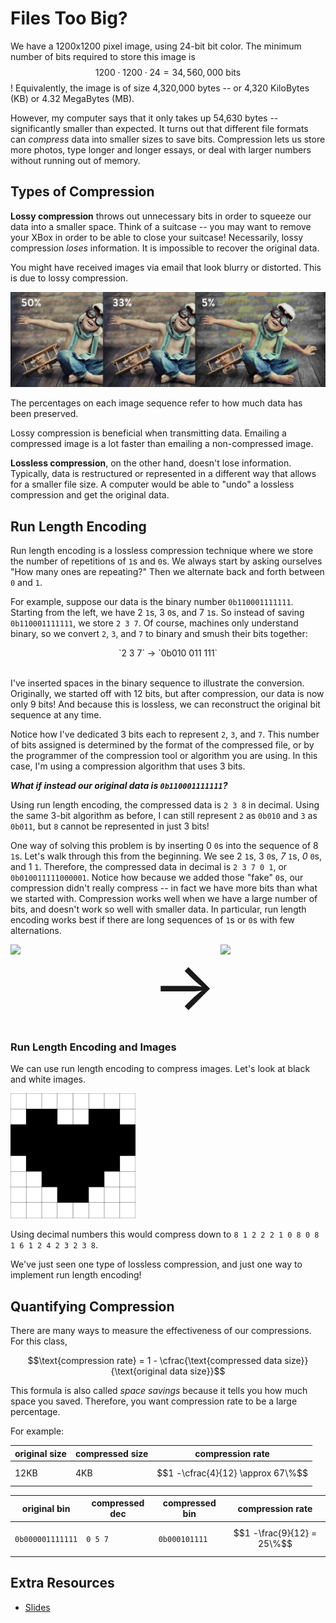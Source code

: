# Files Too Big?

We have a 1200x1200 pixel image, using 24-bit bit color. The minimum number of bits required to store this image is $$1200 \cdot 1200 \cdot 24 = 34,560,000 \text{ bits}$$! Equivalently, the image is of size 4,320,000 bytes -- or 4,320 KiloBytes (KB) or 4.32 MegaBytes (MB).

However, my computer says that it only takes up 54,630 bytes -- significantly smaller than expected. It turns out that different file formats can *compress* data into smaller sizes to save bits. Compression lets us store more photos, type longer and longer essays, or deal with larger numbers without running out of memory.

## Types of Compression

**Lossy compression** throws out unnecessary bits in order to squeeze our data into a smaller space. Think of a suitcase -- you may want to remove your XBox in order to be able to close your suitcase! Necessarily, lossy compression *loses* information. It is impossible to recover the original data.

You might have received images via email that look blurry or distorted. This is due to lossy compression.

![compressed width:200px;](compression_sequence.jpg)

The percentages on each image sequence refer to how much data has been preserved.

Lossy compression is beneficial when transmitting data. Emailing a compressed image is a lot faster than emailing a non-compressed image.

**Lossless compression**, on the other hand, doesn't lose information. Typically, data is restructured or represented in a different way that allows for a smaller file size. A computer would be able to "undo" a lossless compression and get the original data.

## Run Length Encoding

Run length encoding is a lossless compression technique where we store the number of repetitions of `1`s and `0`s. We always start by asking ourselves "How many ones are repeating?" Then we alternate back and forth between `0` and `1`.

For example, suppose our data is the binary number `0b110001111111`. Starting from the left, we have 2 `1`s, 3 `0`s, and 7 `1`s. So instead of saving `0b110001111111`, we store `2 3 7`. Of course, machines only understand binary, so we convert `2`, `3`, and `7` to binary and smush their bits together:

<div style="margin: auto; width: 50%; text-align: center"><span markdown="1">`2 3 7`</span> &rarr; <span markdown="1">`0b010 011 111`</span></div><br>

I've inserted spaces in the binary sequence to illustrate the conversion. Originally, we started off with 12 bits, but after compression, our data is now only 9 bits! And because this is lossless, we can reconstruct the original bit sequence at any time.

Notice how I've dedicated 3 bits each to represent `2`, `3`, and `7`. This number of bits assigned is determined by the format of the compressed file, or by the programmer of the compression tool or algorithm you are using. In this case, I'm using a compression algorithm that uses 3 bits.

***What if instead our original data is `0b110001111111`?***

Using run length encoding, the compressed data is `2 3 8` in decimal. Using the same 3-bit algorithm as before, I can still represent `2` as `0b010` and `3` as `0b011`, but `8` cannot be represented in just 3 bits!

One way of solving this problem is by inserting 0 `0`s into the sequence of 8 `1`s. Let's walk through this from the beginning. We see 2 `1`s, 3 `0`s, *7* `1`s, *0* `0`s, and 1 `1`. Therefore, the compressed data in decimal is `2 3 7 0 1`, or `0b010011111000001`. Notice how because we added those "fake" `0`s, our compression didn't really compress -- in fact we have more bits than what we started with. Compression works well when we have a large number of bits, and doesn't work so well with smaller data. In particular, run length encoding works best if there are long sequences of `1`s or `0`s with few alternations.

<div style="position: relative; display: grid; grid-template-columns: 1fr 1fr 1fr; grid-gap: 0px;">
    <div><img src="brick.avif"></div>
    <div style="font-size: 108px; padding-left: 35%; display: flex; align-items: center;">&rarr;</div>
    <div><img src="brick_compressed.avif"></div>
</div>

### Run Length Encoding and Images

We can use run length encoding to compress images. Let's look at black and white images.

<img src="bw_compressed.png" style="width: 200px;">

Using decimal numbers this would compress down to `8 1 2 2 2 1 0 8 0 8 1 6 1 2 4 2 3 2 3 8`.

We've just seen one type of lossless compression, and just one way to implement run length encoding!

## Quantifying Compression

There are many ways to measure the effectiveness of our compressions. For this class,

$$\text{compression rate} = 1 - \cfrac{\text{compressed data size}}{\text{original data size}}$$

This formula is also called *space savings* because it tells you how much space you saved. Therefore, you want compression rate to be a large percentage.

For example:

| original size | compressed size | compression rate|
|---------------|-----------------|-----------------|
| 12KB          | 4KB             | $$1 -\cfrac{4}{12} \approx 67\%$$

| original bin     | compressed dec | compressed bin  | compression rate           |
|------------------|----------------|-----------------|----------------------------|
| `0b000001111111` | `0 5 7`        | `0b000101111`   | $$1 -\frac{9}{12} = 25\%$$ |

## Extra Resources

* <a href="https://docs.google.com/viewer?url=https://github.com/APCSP-SLCA/slides/raw/main/compression/slides.pdf" target="_blank">Slides</a>

